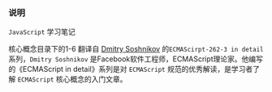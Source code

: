  ### 说明

 `JavaScript` 学习笔记

核心概念目录下的1-6 翻译自 [Dmitry Soshnikov](http://dmitrysoshnikov.com/) 的`ECMAScirpt-262-3 in detail` 系列，`Dmitry Soshnikov` 是Facebook软件工程师，ECMAScript理论家。他编写的《ECMAScript in detail》系列是对 `ECMAScript` 规范的优秀解读，是学习者了解 `ECMAScript` 核心概念的入门文章。





   